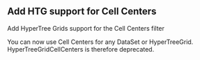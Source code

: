 ## Add HTG support for Cell Centers

Add HyperTree Grids support for the Cell Centers filter

You can now use Cell Centers for any DataSet or HyperTreeGrid.
HyperTreeGridCellCenters is therefore deprecated.
